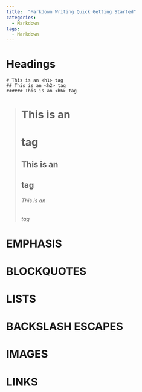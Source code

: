 ```yaml
---
title:  "Markdown Writing Quick Getting Started"
categories: 
  - Markdown
tags:
  - Markdown
---
```


# Headings
```
# This is an <h1> tag
## This is an <h2> tag
###### This is an <h6> tag
```
> # This is an <h1> tag
> ## This is an <h2> tag
> ###### This is an <h6> tag

# EMPHASIS

# BLOCKQUOTES

# LISTS

# BACKSLASH ESCAPES

# IMAGES

# LINKS

